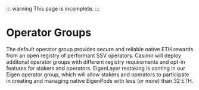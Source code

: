 ::: warning
This page is incomplete.
:::

# Operator Groups

The default operator group provides secure and reliable native ETH rewards from an open registry of performant SSV operators. Casimir will deploy additonal operator groups with different registry requirements and opt-in features for stakers and operators. EigenLayer restaking is coming in our Eigen operator group, which will allow stakers and operators to participate in creating and managing native EigenPods with less (or more) than 32 ETH.